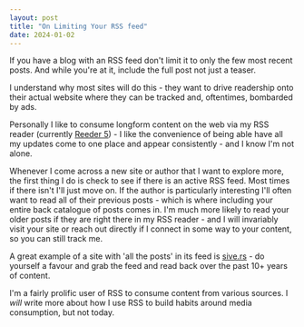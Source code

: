 ```yaml
---
layout: post
title: "On Limiting Your RSS feed"
date: 2024-01-02
---
```

If you have a blog with an RSS feed don't limit it to only the few most recent posts. And while you're at it, include the full post not just a teaser.

I understand why most sites will do this - they want to drive readership onto their actual website where they can be tracked and, oftentimes, bombarded by ads.

Personally I like to consume longform content on the web via my RSS reader (currently [Reeder 5](https://reederapp.com)) - I like the convenience of being able have all my updates come to one place and appear consistently - and I know I'm not alone.

Whenever I come across a new site or author that I want to explore more, the first thing I do is check to see if there is an active RSS feed. Most times if there isn't I'll just move on. If the author is particularly interesting I'll often want to read all of their previous posts - which is where including your entire back catalogue of posts comes in. I'm much more likely to read your older posts if they are right there in my RSS reader - and I will invariably visit your site or reach out directly if I connect in some way to your content, so you can still track me.

A great example of a site with 'all the posts' in its feed is [sive.rs](https://sive.rs) - do yourself a favour and grab the feed and read back over the past 10+ years of content.

I'm a fairly prolific user of RSS to consume content from various sources. I _will_ write more about how I use RSS to build habits around media consumption, but not today.

